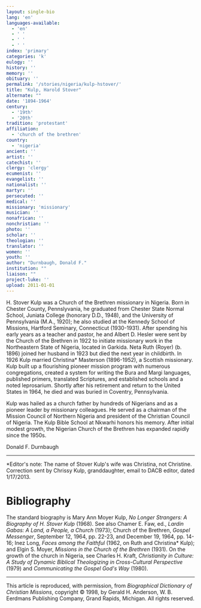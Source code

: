 ```yaml
---
layout: single-bio
lang: 'en'
languages-available:
  - 'en'
  - ' '
  - ' '
  - ' '
index: 'primary'
categories: 'k'
eulogy: ''
history: ''
memory: ''
obituary: ''
permalink: '/stories/nigeria/kulp-hstover/'
title: "Kulp, Harold Stover"
alternate: ""
date: '1894-1964'
century:
  - '19th'
  - '20th'
tradition: 'protestant'
affiliation:
  - 'church of the brethren'
country:
  - 'nigeria'
ancient: ''
artist: ''
catechist: ''
clergy: 'clergy'
ecumenist: ''
evangelist: ''
nationalist: ''
martyr: ''
persecuted: ''
medical: ''
missionary: 'missionary'
musician: ''
nonafrican: ''
nonchristian: ''
photo: ''
scholar: ''
theologian: ''
translator: ''
women: ''
youth: ''
author: "Durnbaugh, Donald F."
institution: ""
liaison: ""
project-luke: ''
upload: 2011-01-01
---
```



H. Stover Kulp was a Church of the Brethren missionary in Nigeria. Born in Chester County, Pennslyvania, he graduated from Chester State Normal School, Juniata College (honorary D.D., 1948), and the University of Pennsylvania (M.A., 1920); he also studied at the Kennedy School of Missions, Hartford Seminary, Connecticut (1930-1931). After spending his early years as a teacher and pastor, he and Albert D. Hesler were sent by the Church of the Brethren in 1922 to initiate missionary work in the Northeastern State of Nigeria, located in Garkida. Neta Ruth (Royer) (b. 1896) joined her husband in 1923 but died the next year in childbirth. In 1926 Kulp married Christina* Masterson (1896-1952), a Scottish missionary. Kulp built up a flourishing pioneer mission program with numerous congregations, created a system for writing the Bura and Margi languages, published primers, translated Scriptures, and established schools and a noted leprosarium. Shortly after his retirement and return to the United States in 1964, he died and was buried in Coventry, Pennsylvania.

Kulp was hailed as a church father by hundreds of Nigerians and as a pioneer leader by missionary colleagues. He served as a chairman of the Mission Council of Northern Nigeria and president of the Christian Council of Nigeria. The Kulp Bible School at Nkwarhi honors his memory. After initial modest growth, the Nigerian Church of the Brethren has expanded rapidly since the 1950s.

Donald F. Durnbaugh

---

*Editor's note: The name of Stover Kulp's wife was Christina, not Christine. Correction sent by Chrissy Kulp, granddaughter, email to DACB editor, dated 1/17/2013.

# Bibliography

The standard biography is Mary Ann Moyer Kulp, *No Longer Strangers: A Biography of H. Stover Kulp* (1968). See also Chamer E. Faw, ed., *Lardin Gabas: A Land, a People, a Church* (1973); Church of the Brethren, *Gospel Messenger*, September 12, 1964, pp. 22-23, and December 19, 1964, pp. 14-16; Inez Long, *Faces among the Faithful* (1962, on Ruth and Christina* Kulp); and Elgin S. Moyer, *Missions in the Church of the Brethren* (1931). On the growth of the church in Nigeria, see Charles H. Kraft, *Christianity in Culture: A Study of Dynamic Biblical Theologizing in Cross-Cultural Perspective* (1979) and *Communicating the Gospel God's Way* (1980).

---

This article is reproduced, with permission, from *Biographical Dictionary of Christian Missions*, copyright © 1998, by Gerald H. Anderson, W. B. Eerdmans Publishing Company, Grand Rapids, Michigan. All rights reserved.
